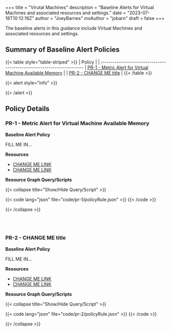 +++
title = "Virutal Machines"
description = "Baseline Alerts for Virtual Machines and associated resources and settings."
date = "2023-07-18T10:12:16Z"
author = "JoeyBarnes"
msAuthor = "jobarn"
draft = false
+++

The baseline alerts in this guidance include Virtual Machines and associated resources and settings.

## Summary of Baseline Alert Policies

{{< table style="table-striped" >}}
| Policy                                    |
| :---------------------------------------------------------------------
| [PR-1 - Metric Alert for Virtual Machine Available Memory](#pr-1---metric-alert-for-virtual-machine-available-memory) |
| [PR-2 - CHANGE ME title](#pr-2---change-me-title) |
{{< /table >}}

{{< alert style="info" >}}

{{< /alert >}}

## Policy Details

### PR-1 - Metric Alert for Virtual Machine Available Memory

**Baseline Alert Policy**

FILL ME IN...

**Resources**

- [CHANGE ME LINK](https://aka.ms)
- [CHANGE ME LINK](https://aka.ms)

**Resource Graph Query/Scripts**

{{< collapse title="Show/Hide Query/Script" >}}

{{< code lang="json" file="code/pr-1/policyRule.json" >}} {{< /code >}}

{{< /collapse >}}

<br><br>

### PR-2 - CHANGE ME title

**Baseline Alert Policy**

FILL ME IN...

**Resources**

- [CHANGE ME LINK](https://aka.ms)
- [CHANGE ME LINK](https://aka.ms)

**Resource Graph Query/Scripts**

{{< collapse title="Show/Hide Query/Script" >}}

{{< code lang="json" file="code/pr-2/policyRule.json" >}} {{< /code >}}

{{< /collapse >}}

<br><br>
